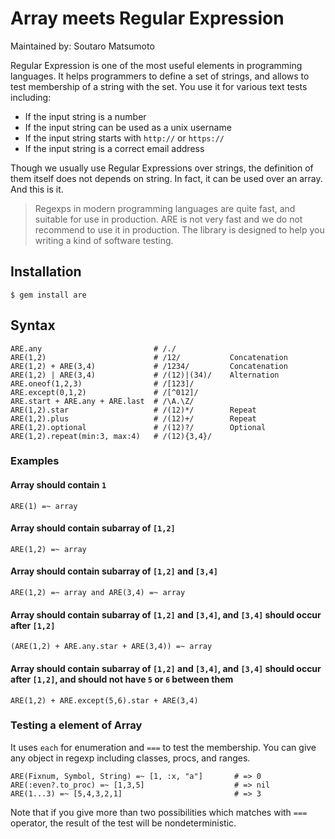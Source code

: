 # Array meets Regular Expression

Maintained by: Soutaro Matsumoto

Regular Expression is one of the most useful elements in programming languages. It helps programmers to define a set of strings, and allows to test membership of a string with the set. You use it for various text tests including:

* If the input string is a number
* If the input string can be used as a unix username
* If the input string starts with `http://` or `https://`
* If the input string is a correct email address

Though we usually use Regular Expressions over strings, the definition of them itself does not depends on string. In fact, it can be used over an array. And this is it.

> Regexps in modern programming languages are quite fast, and suitable for use in production.
> ARE is not very fast and we do not recommend to use it in production.
> The library is designed to help you writing a kind of software testing.

## Installation

````
$ gem install are
````

## Syntax

````
ARE.any                         # /./
ARE(1,2)                        # /12/           Concatenation
ARE(1,2) + ARE(3,4)             # /1234/         Concatenation
ARE(1,2) | ARE(3,4)             # /(12)|(34)/    Alternation
ARE.oneof(1,2,3)                # /[123]/
ARE.except(0,1,2)               # /[^012]/
ARE.start + ARE.any + ARE.last  # /\A.\Z/
ARE(1,2).star                   # /(12)*/        Repeat
ARE(1,2).plus                   # /(12)+/        Repeat
ARE(1,2).optional               # /(12)?/        Optional
ARE(1,2).repeat(min:3, max:4)   # /(12){3,4}/
````

### Examples

#### Array should contain `1`

````
ARE(1) =~ array
````

#### Array should contain subarray of `[1,2]`

````
ARE(1,2) =~ array
````

#### Array should contain subarray of `[1,2]` and `[3,4]`

````
ARE(1,2) =~ array and ARE(3,4) =~ array
````

#### Array should contain subarray of `[1,2]` and `[3,4]`, and `[3,4]` should occur after `[1,2]`

````
(ARE(1,2) + ARE.any.star + ARE(3,4)) =~ array
````

#### Array should contain subarray of `[1,2]` and `[3,4]`, and `[3,4]` should occur after `[1,2]`, and should not have `5` or `6` between them 

````
ARE(1,2) + ARE.except(5,6).star + ARE(3,4)
````

### Testing a element of Array

It uses `each` for enumeration and `===` to test the membership. You can give any object in regexp including classes, procs, and ranges.

````
ARE(Fixnum, Symbol, String) =~ [1, :x, "a"]       # => 0
ARE(:even?.to_proc) =~ [1,3,5]                    # => nil
ARE(1...3) =~ [5,4,3,2,1]                         # => 3
````

Note that if you give more than two possibilities which matches with `===` operator, the result of the test will be nondeterministic.